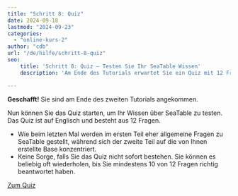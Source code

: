 ```yaml
---
title: "Schritt 8: Quiz"
date: 2024-09-18
lastmod: "2024-09-23"
categories: 
  - "online-kurs-2"
author: "cdb"
url: "/de/hilfe/schritt-8-quiz"
seo:
    title: 'Schritt 8: Quiz – Testen Sie Ihr SeaTable Wissen'
    description: 'Am Ende des Tutorials erwartet Sie ein Quiz mit 12 Fragen rund um SeaTable. Prüfen Sie Ihr Wissen und wiederholen Sie das Quiz beliebig oft für mindestens 10 richtige Antworten.'

---
```


**Geschafft!** Sie sind am Ende des zweiten Tutorials angekommen.

Nun können Sie das Quiz starten, um Ihr Wissen über SeaTable zu testen. Das Quiz ist auf Englisch und besteht aus 12 Fragen.

- Wie beim letzten Mal werden im ersten Teil eher allgemeine Fragen zu SeaTable gestellt, während sich der zweite Teil auf die von Ihnen erstellte Base konzentriert.
- Keine Sorge, falls Sie das Quiz nicht sofort bestehen. Sie können es beliebig oft wiederholen, bis Sie mindestens 10 von 12 Fragen richtig beantwortet haben.

[Zum Quiz](https://tally.so/r/mDDbpb)
